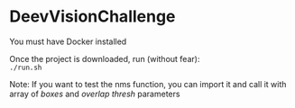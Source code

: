 # DeevVisionChallenge
You must have Docker installed  


Once the project is downloaded, run (without fear):  
`./run.sh`


Note: If you want to test the nms function, you can import it and call it with array of *boxes* and *overlap thresh* parameters
